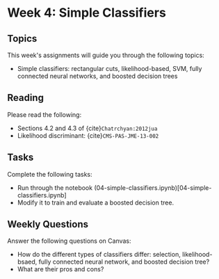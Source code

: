 # Week 4: Simple Classifiers

## Topics

This week's assignments will guide you through the following topics:
* Simple classifiers: rectangular cuts, likelihood-based, SVM, fully connected neural networks, and boosted decision trees

## Reading

Please read the following:
* Sections 4.2 and 4.3 of {cite}`Chatrchyan:2012jua`
* Likelihood discriminant: {cite}`CMS-PAS-JME-13-002`

## Tasks

Complete the following tasks:
* Run through the notebook (04-simple-classifiers.ipynb)[04-simple-classifiers.ipynb]
* Modify it to train and evaluate a boosted decision tree.

## Weekly Questions

Answer the following questions on Canvas:
* How do the different types of classifiers differ: selection, likelihood-bsaed, fully connected neural network, and boosted decision tree?
* What are their pros and cons?
